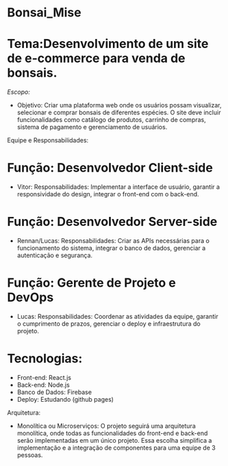 # Bonsai_Mise
# Tema:Desenvolvimento de um site de e-commerce para venda de bonsais.
*Escopo:*
 - Objetivo: Criar uma plataforma web onde os usuários possam visualizar, selecionar e comprar bonsais de diferentes espécies. O site deve incluir funcionalidades como catálogo de produtos, carrinho de compras, sistema de pagamento e gerenciamento de usuários.

Equipe e Responsabilidades:

# Função: Desenvolvedor Client-side
 - Vitor:
Responsabilidades: Implementar a interface de usuário, garantir a responsividade do design, integrar o front-end com o back-end.

# Função: Desenvolvedor Server-side
 - Rennan/Lucas:
Responsabilidades: Criar as APIs necessárias para o funcionamento do sistema, integrar o banco de dados, gerenciar a autenticação e segurança.

# Função: Gerente de Projeto e DevOps
 - Lucas:
Responsabilidades: Coordenar as atividades da equipe, garantir o cumprimento de prazos, gerenciar o deploy e infraestrutura do projeto.

# Tecnologias:
 - Front-end: React.js
 - Back-end: Node.js
 - Banco de Dados: Firebase
 - Deploy: Estudando (github pages)

Arquitetura: 
 - Monolítica ou Microserviços: O projeto seguirá uma arquitetura monolítica, onde todas as funcionalidades do front-end e back-end serão implementadas em um único projeto. Essa escolha simplifica a implementação e a integração de componentes para uma equipe de 3 pessoas.
